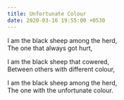 ```yaml
---
title: Unfortunate Colour
date: 2020-03-16 19:55:00 +0530
---
```


I am the black sheep among the herd,<br>
The one that always got hurt,<br>

I am the black sheep that cowered,<br>
Between others with different colour,<br>

I am the black sheep among the herd,<br>
The one with the unfortunate colour.

